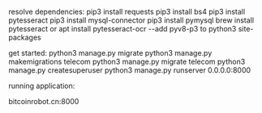 resolve dependencies:
pip3 install requests
pip3 install bs4
pip3 install pytesseract
pip3 install mysql-connector
pip3 install pymysql
brew install pytesseract or apt install pytesseract-ocr
--add pyv8-p3 to python3 site-packages

get started:
python3 manage.py migrate
python3 manage.py makemigrations telecom
python3 manage.py migrate telecom
python3 manage.py createsuperuser
python3 manage.py runserver 0.0.0.0:8000

running application:

bitcoinrobot.cn:8000

